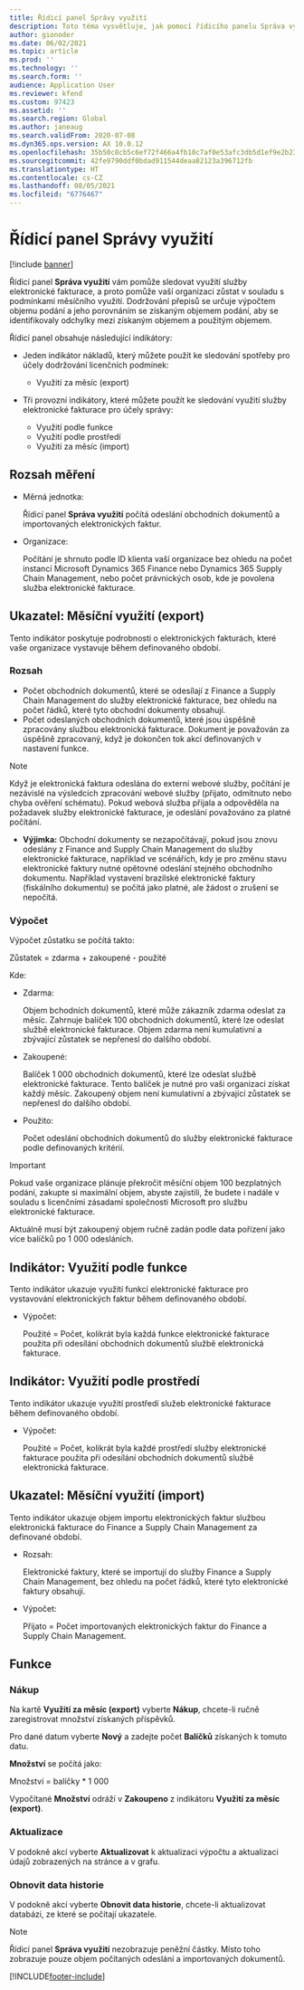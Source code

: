 ```yaml
---
title: Řídicí panel Správy využití
description: Toto téma vysvětluje, jak pomocí řídicího panelu Správa využití monitorovat používání služby elektronické fakturace a být v souladu s předpisy.
author: gionoder
ms.date: 06/02/2021
ms.topic: article
ms.prod: ''
ms.technology: ''
ms.search.form: ''
audience: Application User
ms.reviewer: kfend
ms.custom: 97423
ms.assetid: ''
ms.search.region: Global
ms.author: janeaug
ms.search.validFrom: 2020-07-08
ms.dyn365.ops.version: AX 10.0.12
ms.openlocfilehash: 35b50c8cb5c6ef72f466a4fb10c7af0e53afc3db5d1ef9e2b23d6049e24a70c3
ms.sourcegitcommit: 42fe9790ddf0bdad911544deaa82123a396712fb
ms.translationtype: HT
ms.contentlocale: cs-CZ
ms.lasthandoff: 08/05/2021
ms.locfileid: "6776467"
---
```

# <a name="usage-management-dashboard"></a>Řídicí panel Správy využití

[!include [banner](../includes/banner.md)]

Řídicí panel **Správa využití** vám pomůže sledovat využití služby elektronické fakturace, a proto pomůže vaší organizaci zůstat v souladu s podmínkami měsíčního využití. Dodržování přepisů se určuje výpočtem objemu podání a jeho porovnáním se získaným objemem podání, aby se identifikovaly odchylky mezi získaným objemem a použitým objemem.

Řídicí panel obsahuje následující indikátory:

- Jeden indikátor nákladů, který můžete použít ke sledování spotřeby pro účely dodržování licenčních podmínek:

    - Využití za měsíc (export)

- Tři provozní indikátory, které můžete použít ke sledování využití služby elektronické fakturace pro účely správy:

    - Využití podle funkce
    - Využití podle prostředí
    - Využití za měsíc (import)

## <a name="measurement-scope"></a>Rozsah měření

- Měrná jednotka: 

    Řídicí panel **Správa využití** počítá odeslání obchodních dokumentů a importovaných elektronických faktur.

- Organizace: 

    Počítání je shrnuto podle ID klienta vaší organizace bez ohledu na počet instancí Microsoft Dynamics 365 Finance nebo Dynamics 365 Supply Chain Management, nebo počet právnických osob, kde je povolena služba elektronické fakturace.


## <a name="indicator-usage-per-month-export"></a>Ukazatel: Měsíční využití (export)

Tento indikátor poskytuje podrobnosti o elektronických fakturách, které vaše organizace vystavuje během definovaného období.

### <a name="scope"></a>Rozsah
- Počet obchodních dokumentů, které se odesílají z Finance a Supply Chain Management do služby elektronické fakturace, bez ohledu na počet řádků, které tyto obchodní dokumenty obsahují.
- Počet odeslaných obchodních dokumentů, které jsou úspěšně zpracovány službou elektronická fakturace. Dokument je považován za úspěšně zpracovaný, když je dokončen tok akcí definovaných v nastavení funkce.

> [!NOTE]
> Když je elektronická faktura odeslána do externí webové služby, počítání je nezávislé na výsledcích zpracování webové služby (přijato, odmítnuto nebo chyba ověření schématu). Pokud webová služba přijala a odpověděla na požadavek služby elektronické fakturace, je odeslání považováno za platné počítání.

- **Výjimka:** Obchodní dokumenty se nezapočítávají, pokud jsou znovu odeslány z Finance and Supply Chain Management do služby elektronické fakturace, například ve scénářích, kdy je pro změnu stavu elektronické faktury nutné opětovné odeslání stejného obchodního dokumentu. Například vystavení brazilské elektronické faktury (fiskálního dokumentu) se počítá jako platné, ale žádost o zrušení se nepočítá.


### <a name="calculation"></a>Výpočet

Výpočet zůstatku se počítá takto:

Zůstatek = zdarma + zakoupené - použité

Kde:

- Zdarma:
  
    Objem bchodních dokumentů, které může zákazník zdarma odeslat za měsíc. Zahrnuje balíček 100 obchodních dokumentů, které lze odeslat službě elektronické fakturace. Objem zdarma není kumulativní a zbývající zůstatek se nepřenesl do dalšího období.
  
- Zakoupené:
  
    Balíček 1 000 obchodních dokumentů, které lze odeslat službě elektronické fakturace. Tento balíček je nutné pro vaši organizaci získat každý měsíc. Zakoupený objem není kumulativní a zbývající zůstatek se nepřenesl do dalšího období.
  
- Použito: 

    Počet odeslání obchodních dokumentů do služby elektronické fakturace podle definovaných kritérií.
   
> [!IMPORTANT]
> Pokud vaše organizace plánuje překročit měsíční objem 100 bezplatných podání, zakupte si maximální objem, abyste zajistili, že budete i nadále v souladu s licenčními zásadami společnosti Microsoft pro službu elektronické fakturace.
>
> Aktuálně musí být zakoupený objem ručně zadán podle data pořízení jako více balíčků po 1 000 odesláních.

## <a name="indicator-usage-by-feature"></a>Indikátor: Využití podle funkce

Tento indikátor ukazuje využití funkcí elektronické fakturace pro vystavování elektronických faktur během definovaného období.

- Výpočet:
  
    Použité = Počet, kolikrát byla každá funkce elektronické fakturace použita při odesílání obchodních dokumentů službě elektronická fakturace.

## <a name="indicator-usage-by-environment"></a>Indikátor: Využití podle prostředí

Tento indikátor ukazuje využití prostředí služeb elektronické fakturace během definovaného období.

- Výpočet:
    
    Použité = Počet, kolikrát byla každé prostředí služby elektronické fakturace použita při odesílání obchodních dokumentů službě elektronická fakturace.

## <a name="indicator-usage-per-month-import"></a>Ukazatel: Měsíční využití (import)

Tento indikátor ukazuje objem importu elektronických faktur službou elektronická fakturace do Finance a Supply Chain Management za definované období.

- Rozsah:

    Elektronické faktury, které se importují do služby Finance a Supply Chain Management, bez ohledu na počet řádků, které tyto elektronické faktury obsahují.

- Výpočet:

    Přijato = Počet importovaných elektronických faktur do Finance a Supply Chain Management.

## <a name="functions"></a>Funkce
### <a name="purchase"></a>Nákup

Na kartě **Využití za měsíc (export)** vyberte **Nákup**, chcete-li ručně zaregistrovat množství získaných příspěvků.

Pro dané datum vyberte **Nový** a zadejte počet **Balíčků** získaných k tomuto datu.

**Množství** se počítá jako:

Množství = balíčky * 1 000

Vypočítané **Množství** odráží v **Zakoupeno** z indikátoru **Využití za měsíc (export)**.

### <a name="update"></a>Aktualizace

V podokně akcí vyberte **Aktualizovat** k aktualizaci výpočtu a aktualizaci údajů zobrazených na stránce a v grafu.

### <a name="reset-history-data"></a>Obnovit data historie

V podokně akcí vyberte **Obnovit data historie**, chcete-li aktualizovat databázi, ze které se počítají ukazatele.




> [!NOTE]
> Řídicí panel **Správa využití** nezobrazuje peněžní částky. Místo toho zobrazuje pouze objem počítaných odeslání a importovaných dokumentů.

[!INCLUDE[footer-include](../../includes/footer-banner.md)]
